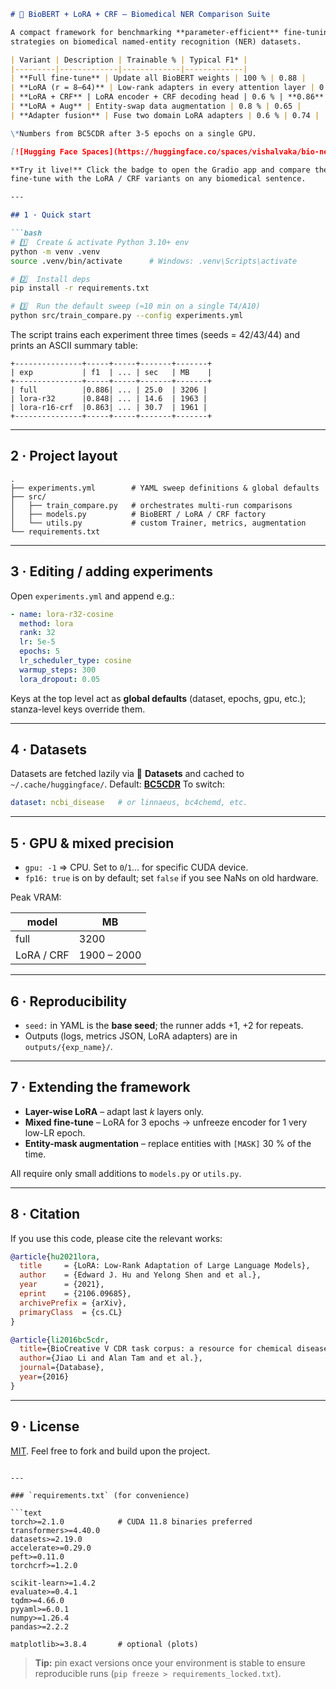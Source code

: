 ````markdown
# 🔬 BioBERT + LoRA + CRF — Biomedical NER Comparison Suite

A compact framework for benchmarking **parameter-efficient** fine-tuning
strategies on biomedical named-entity recognition (NER) datasets.

| Variant | Description | Trainable % | Typical F1* |
|---------|-------------|-------------|-------------|
| **Full fine-tune** | Update all BioBERT weights | 100 % | 0.88 |
| **LoRA (r = 8–64)** | Low-rank adapters in every attention layer | 0.3 – 2 % | 0.59 → 0.85 |
| **LoRA + CRF** | LoRA encoder + CRF decoding head | 0.6 % | **0.86** |
| **LoRA + Aug** | Entity-swap data augmentation | 0.8 % | 0.65 |
| **Adapter fusion** | Fuse two domain LoRA adapters | 0.6 % | 0.74 |

\*Numbers from BC5CDR after 3-5 epochs on a single GPU.

[![Hugging Face Spaces](https://huggingface.co/spaces/vishalvaka/bio-ner-demo/badge.svg)](https://huggingface.co/spaces/vishalvaka/bio-ner-demo)

**Try it live!** Click the badge to open the Gradio app and compare the full
fine-tune with the LoRA / CRF variants on any biomedical sentence.

---

## 1 · Quick start

```bash
# 1️⃣  Create & activate Python 3.10+ env
python -m venv .venv
source .venv/bin/activate      # Windows: .venv\Scripts\activate

# 2️⃣  Install deps
pip install -r requirements.txt

# 3️⃣  Run the default sweep (≈10 min on a single T4/A10)
python src/train_compare.py --config experiments.yml
````

The script trains each experiment three times (seeds = 42/43/44) and prints an
ASCII summary table:

```
+---------------+-----+-----+-------+-------+
| exp           | f1  | ... | sec   | MB    |
+---------------+-----+-----+-------+-------+
| full          |0.886| ... | 25.0  | 3206 |
| lora-r32      |0.848| ... | 14.6  | 1963 |
| lora-r16-crf  |0.863| ... | 30.7  | 1961 |
+---------------+-----+-----+-------+-------+
```

---

## 2 · Project layout

```
.
├── experiments.yml        # YAML sweep definitions & global defaults
├── src/
│   ├── train_compare.py   # orchestrates multi-run comparisons
│   ├── models.py          # BioBERT / LoRA / CRF factory
│   └── utils.py           # custom Trainer, metrics, augmentation
└── requirements.txt
```

---

## 3 · Editing / adding experiments

Open `experiments.yml` and append e.g.:

```yaml
- name: lora-r32-cosine
  method: lora
  rank: 32
  lr: 5e-5
  epochs: 5
  lr_scheduler_type: cosine
  warmup_steps: 300
  lora_dropout: 0.05
```

Keys at the top level act as **global defaults** (dataset, epochs, gpu, etc.);
stanza-level keys override them.

---

## 4 · Datasets

Datasets are fetched lazily via 🤗 **Datasets** and cached to
`~/.cache/huggingface/`.
Default: **[BC5CDR](https://huggingface.co/datasets/bigbio/bc5cdr)**
To switch:

```yaml
dataset: ncbi_disease   # or linnaeus, bc4chemd, etc.
```

---

## 5 · GPU & mixed precision

* `gpu: -1` ⇒ CPU. Set to `0`/`1`… for specific CUDA device.
* `fp16: true` is on by default; set `false` if you see NaNs on old hardware.

Peak VRAM:

| model      | MB          |
| ---------- | ----------- |
| full       | 3200        |
| LoRA / CRF | 1900 – 2000 |

---

## 6 · Reproducibility

* `seed:` in YAML is the **base seed**; the runner adds +1, +2 for repeats.
* Outputs (logs, metrics JSON, LoRA adapters) are in `outputs/{exp_name}/`.

---

## 7 · Extending the framework

* **Layer-wise LoRA** – adapt last *k* layers only.
* **Mixed fine-tune** – LoRA for 3 epochs → unfreeze encoder for 1 very low-LR epoch.
* **Entity-mask augmentation** – replace entities with `[MASK]` 30 % of the time.

All require only small additions to `models.py` or `utils.py`.

---

## 8 · Citation

If you use this code, please cite the relevant works:

```bibtex
@article{hu2021lora,
  title     = {LoRA: Low-Rank Adaptation of Large Language Models},
  author    = {Edward J. Hu and Yelong Shen and et al.},
  year      = {2021},
  eprint    = {2106.09685},
  archivePrefix = {arXiv},
  primaryClass  = {cs.CL}
}

@article{li2016bc5cdr,
  title={BioCreative V CDR task corpus: a resource for chemical disease relation extraction},
  author={Jiao Li and Alan Tam and et al.},
  journal={Database},
  year={2016}
}
```

---

## 9 · License

[MIT](LICENSE). Feel free to fork and build upon the project.

````

---

### `requirements.txt` (for convenience)

```text
torch>=2.1.0            # CUDA 11.8 binaries preferred
transformers>=4.40.0
datasets>=2.19.0
accelerate>=0.29.0
peft>=0.11.0
torchcrf>=1.2.0

scikit-learn>=1.4.2
evaluate>=0.4.1
tqdm>=4.66.0
pyyaml>=6.0.1
numpy>=1.26.4
pandas>=2.2.2

matplotlib>=3.8.4       # optional (plots)
````

> **Tip:** pin exact versions once your environment is stable to ensure
> reproducible runs (`pip freeze > requirements_locked.txt`).

```
```
